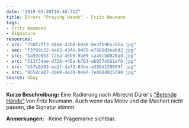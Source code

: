 ```yaml
---
date: "2019-03-20T10:48:31Z"
title: Dürers "Praying Hands" - Fritz Neumann
tags:
- Fritz Neumann
- Signature
resources:
- src: "750f7ff3-d4a8-43b8-b9a0-be3fb9b57d1a.jpg"
- sec: "f3f99c32-4e63-43fe-9455-e7908d3eabd2.jpg"
- src: "ba59e053-72ea-45b9-9a09-ca48cbd820ad.jpg"
- src: "513f34ae-d738-445a-b763-eb957e561ef9.jpg"
- src: "b57e8d92-ea1f-4a72-83be-a398d139089f.jpg"
- src: "9558ca07-20e8-4e30-9497-7e0084935390.jpg"
source: ebay
---
```


**Kurze Beschreibung:** Eine Radierung nach Albrecht Dürer's ["Betende Hände"](https://de.wikipedia.org/wiki/Betende_H%C3%A4nde) von Fritz Neumann. Auch wenn das Motiv und die Machart nicht passen, die Signatur stimmt.

**Anmerkungen:** &nbsp; Keine Prägemarke sichtbar.
